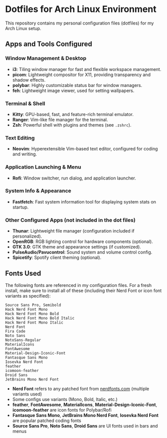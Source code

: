 # Dotfiles for Arch Linux Environment

This repository contains my personal configuration files (dotfiles) for my Arch Linux setup. 

## Apps and Tools Configured

### Window Management & Desktop
- **i3**: Tiling window manager for fast and flexible workspace management.
- **picom**: Lightweight compositor for X11, providing transparency and shadow effects.
- **polybar**: Highly customizable status bar for window managers.
- **feh**: Lightweight image viewer, used for setting wallpapers.

### Terminal & Shell
- **Kitty**: GPU-based, fast, and feature-rich terminal emulator.
- **Ranger**: Vim-like file manager for the terminal.
- **Zsh**: Powerful shell with plugins and themes (see `.zshrc`).

### Text Editing
- **Neovim**: Hyperextensible Vim-based text editor, configured for coding and writing.

### Application Launching & Menu
- **Rofi**: Window switcher, run dialog, and application launcher.

### System Info & Appearance
- **Fastfetch**: Fast system information tool for displaying system stats on startup.

### Other Configured Apps (not included in the dot files)
- **Thunar**: Lightweight file manager (configuration included if personalized).
- **OpenRGB**: RGB lighting control for hardware components (optional).
- **GTK 3.0**: GTK theme and appearance settings (if customized).
- **PulseAudio/Pavucontrol**: Sound system and volume control config.
- **Spicetify**: Spotify client theming (optional).

## Fonts Used

The following fonts are referenced in my configuration files. For a fresh install, make sure to install all of these (including their Nerd Font or icon font variants as specified):

```text
Source Sans Pro, Semibold
Hack Nerd Font Mono
Hack Nerd Font Mono Bold
Hack Nerd Font Mono Bold Italic
Hack Nerd Font Mono Italic
Nerd Font
Fira Code
Noto Sans
NotoSans-Regular
MaterialIcons
FontAwesome
Material-Design-Iconic-Font
Fantasque Sans Mono
Iosevka Nerd Font
feather
icomoon-feather
Droid Sans
JetBrains Mono Nerd Font
```

- **Nerd Font** refers to any patched font from [nerdfonts.com](https://www.nerdfonts.com) (multiple variants used)
- Some configs use variants (Mono, Bold, Italic, etc.)
- **feather**, **FontAwesome**, **MaterialIcons**, **Material-Design-Iconic-Font**, **icomoon-feather** are icon fonts for Polybar/Rofi
- **Fantasque Sans Mono**, **JetBrains Mono Nerd Font**, **Iosevka Nerd Font** are popular patched coding fonts
- **Source Sans Pro**, **Noto Sans**, **Droid Sans** are UI fonts used in bars and menus
